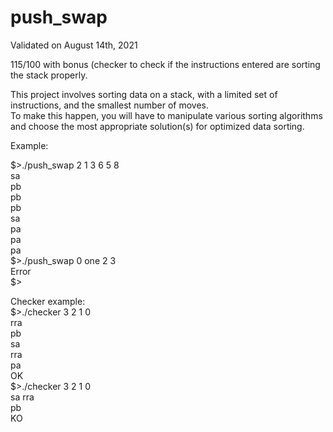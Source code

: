 # push_swap

Validated on August 14th, 2021

115/100 with bonus (checker to check if the instructions entered are sorting the stack properly.

This project involves sorting data on a stack, with a limited set of instructions, and the smallest number of moves.  
To make this happen, you will have to manipulate various sorting algorithms
and choose the most appropriate solution(s) for optimized data sorting.

Example:

$>./push_swap 2 1 3 6 5 8  
sa  
pb  
pb  
pb  
sa  
pa  
pa  
pa  
$>./push_swap 0 one 2 3  
Error  
$>  

Checker example:  
$>./checker 3 2 1 0  
rra  
pb  
sa  
rra  
pa  
OK  
$>./checker 3 2 1 0  
sa 
rra  
pb  
KO  
